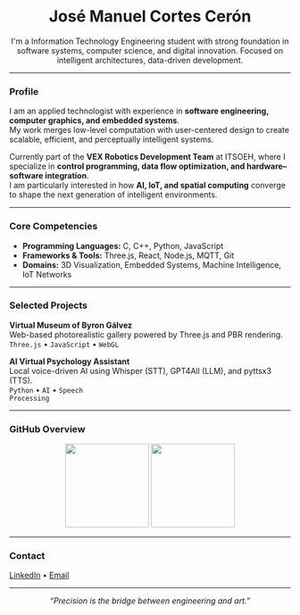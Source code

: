 <h1 align="center">José Manuel Cortes Cerón</h1>

<p align="center">
  I'm a Information Technology Engineering student with strong foundation in software systems, computer science, and digital innovation.  
  Focused on intelligent architectures, data-driven development.
</p>

---

### Profile
I am an applied technologist with experience in **software engineering, computer graphics, and embedded systems**.  
My work merges low-level computation with user-centered design to create scalable, efficient, and perceptually intelligent systems.

Currently part of the **VEX Robotics Development Team** at ITSOEH, where I specialize in **control programming, data flow optimization, and hardware–software integration**.  
I am particularly interested in how **AI, IoT, and spatial computing** converge to shape the next generation of intelligent environments.

---

### Core Competencies
- **Programming Languages:** C, C++, Python, JavaScript  
- **Frameworks & Tools:** Three.js, React, Node.js, MQTT, Git  
- **Domains:** 3D Visualization, Embedded Systems, Machine Intelligence, IoT Networks

---

### Selected Projects
**Virtual Museum of Byron Gálvez**  
Web-based photorealistic gallery powered by Three.js and PBR rendering.  
<code>Three.js</code> • <code>JavaScript</code> • <code>WebGL</code>

**AI Virtual Psychology Assistant**  
Local voice-driven AI using Whisper (STT), GPT4All (LLM), and pyttsx3 (TTS).  
<code>Python</code> • <code>AI</code> • <code>Speech Processing</code>

---

### GitHub Overview
<div align="center">
  <img src="https://github-readme-stats.vercel.app/api?username=deepdevjose&show_icons=true&theme=transparent&hide_border=true&count_private=true" height="150" />
  <img src="https://github-readme-streak-stats.herokuapp.com/?user=deepdevjose&theme=transparent&hide_border=true" height="150" />
</div>

---

### Contact
<a href="https://linkedin.com/in/josemanuelcortesceron" target="_blank">LinkedIn</a> • 
<a href="mailto:josem.cortesceron@gmail.com">Email</a>

---

<p align="center">
  <i>“Precision is the bridge between engineering and art.”</i>
</p>
